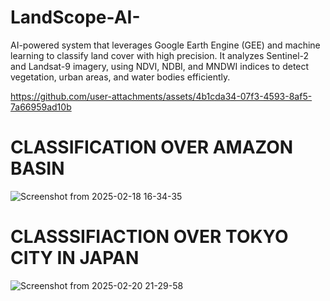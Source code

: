 # LandScope-AI-
AI-powered system that leverages Google Earth Engine (GEE) and machine learning to classify land cover with high precision. It analyzes Sentinel-2 and Landsat-9 imagery, using NDVI, NDBI, and MNDWI indices to detect vegetation, urban areas, and water bodies efficiently.










https://github.com/user-attachments/assets/4b1cda34-07f3-4593-8af5-7a66959ad10b







# CLASSIFICATION OVER AMAZON BASIN

![Screenshot from 2025-02-18 16-34-35](https://github.com/user-attachments/assets/34550e5e-a209-4b38-a9ee-2ed9d30bba79)











# CLASSSIFIACTION OVER TOKYO CITY IN JAPAN

![Screenshot from 2025-02-20 21-29-58](https://github.com/user-attachments/assets/6c994ffd-3aa9-4ae7-b7cc-6115b044e02f)







